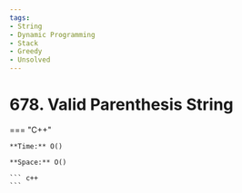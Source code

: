 ```yaml
---
tags:
- String
- Dynamic Programming
- Stack
- Greedy
- Unsolved
---
```



# 678. Valid Parenthesis String

=== "C++"

    **Time:** O()

    **Space:** O()

    ``` c++
    ```